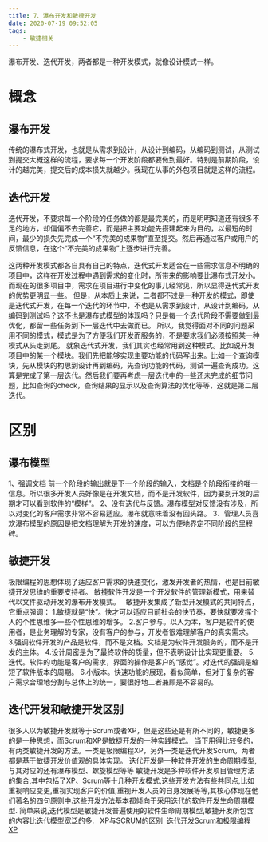 ```yaml
---
title: 7、瀑布开发和敏捷开发
date: 2020-07-19 09:52:05
tags:
    - 敏捷相关
---
```


瀑布开发、迭代开发，两者都是一种开发模式，就像设计模式一样。
# 概念
## 瀑布开发
传统的瀑布式开发，也就是从需求到设计，从设计到编码，从编码到测试，从测试到提交大概这样的流程，要求每一个开发阶段都要做到最好。特别是前期阶段，设计的越完美，提交后的成本损失就越少。我现在从事的外包项目就是这样的流程。

<!--more-->

## 迭代开发
迭代开发，不要求每一个阶段的任务做的都是最完美的，而是明明知道还有很多不足的地方，却偏偏不去完善它，而是把主要功能先搭建起来为目的，以最短的时间，最少的损失先完成一个“不完美的成果物”直至提交。然后再通过客户或用户的反馈信息，在这个“不完美的成果物”上逐步进行完善。

这两种开发模式都各自具有自己的特点，迭代式开发适合在一些需求信息不明确的项目中，这样在开发过程中遇到需求的变化时，所带来的影响要比瀑布式开发小。而现在的很多项目中，需求在项目进行中变化的事儿经常见，所以显得迭代式开发的优势更明显一些。
但是，从本质上来说，二者都不过是一种开发的模式，即使是迭代式开发，在每一个迭代的环节中，不也是从需求到设计，从设计到编码，从编码到测试吗？这不也是瀑布式模型的体现吗？只是每一个迭代阶段不需要做到最优化，都留一些任务到下一层迭代中去做而已。
所以，我觉得面对不同的问题采用不同的模式，模式是为了方便我们开发而服务的，不是要求我们必须按照某一种模式从头走到尾。
就象迭代式开发，我们其实也经常用到这种模式。比如说开发项目中的某一个模块。我们先把能够实现主要功能的代码写出来。比如一个查询模块，先从模块的构思到设计再到编码，先查询功能的代码，测试一遍查询成功。这算是完成了第一层迭代。然后我们要再考虑一层迭代中的一些还未完成的细节问题，比如查询的check，查询结果的显示以及查询算法的优化等等，这就是第二层迭代。
 
# 区别
## 瀑布模型
1、强调文档
前一个阶段的输出就是下一个阶段的输入，文档是个阶段衔接的唯一信息。所以很多开发人员好像是在开发文档，而不是开发软件，因为要到开发的后期才可以看到软件的“模样”。
2、没有迭代与反馈。瀑布模型对反馈没有涉及，所以对变化的客户需求非常不容易适应。瀑布就意味着没有回头路。
3、管理人员喜欢瀑布模型的原因是把文档理解为开发的速度，可以方便地界定不同阶段的里程碑。
 
## 敏捷开发
极限编程的思想体现了适应客户需求的快速变化，激发开发者的热情，也是目前敏捷开发思维的重要支持者。
敏捷软件开发是一个开发软件的管理新模式，用来替代以文件驱动开发的瀑布开发模式。
 
敏捷开发集成了新型开发模式的共同特点，它重点强调：
1.敏捷就是“快”。快才可以适应目前社会的快节奏，要快就要发挥个人的个性思维多一些个性思维的增多。
2.客户参与。以人为本，客户是软件的使用者，是业务理解的专家，没有客户的参与，开发者很难理解客户的真实需求。
3.强调软件开发的产品是软件，而不是文档。文档是为软件开发服务的，而不是开发的主体。
4.设计周密是为了最终软件的质量，但不表明设计比实现更重要。
5.迭代。软件的功能是客户的需求，界面的操作是客户的“感觉”。对迭代的强调是缩短了软件版本的周期。
6.小版本。快速功能的展现，看似简单，但对于复杂的客户需求合理地分割与总体上的统一，要很好地二者兼顾是不容易的。

## 迭代开发和敏捷开发区别
很多人以为敏捷开发就等于Scrum或者XP，但是这些还是有所不同的，敏捷更多的是一种思想，而Scrum和XP是敏捷开发的一种实践模式。
当下用得比较多的，有两类敏捷开发的方法。一类是极限编程XP，另外一类是迭代开发Scrum。两者都是基于敏捷开发价值观的具体实现。
迭代开发是一种软件开发的生命周期模型,与其对应的还有瀑布模型、螺旋模型等等
敏捷开发是多种软件开发项目管理方法的集合,其中包括了XP、Scrum等十几种开发模式,这些开发方法有些共同点,比如重视响应变更,重视实现客户的价值,重视开发人员的自身发展等等,其核心体现在他们著名的四句原则中.这些开发方法基本都倾向于采用迭代的软件开发生命周期模型.
简单来说,迭代模型是敏捷开发普遍使用的软件生命周期模型,敏捷开发所包含的内容比迭代模型宽泛的多.
 
XP与SCRUM的区别
 [迭代开发Scrum和极限编程XP](http://www.codesecurity.cn/2020/07/18/5%E3%80%81%E8%BF%AD%E4%BB%A3%E5%BC%80%E5%8F%91Scrum%E5%92%8C%E6%9E%81%E9%99%90%E7%BC%96%E7%A8%8BXP/)
